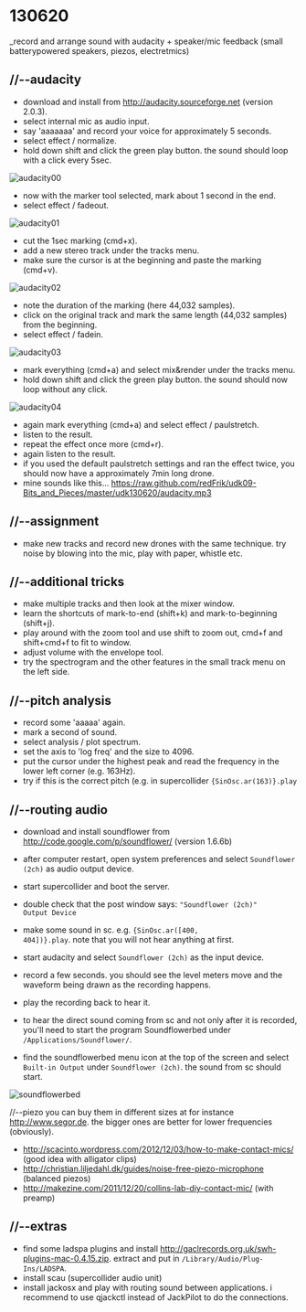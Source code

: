 130620
======

_record and arrange sound with audacity + speaker/mic feedback (small batterypowered speakers, piezos, electretmics)

//--audacity
------------
* download and install from <http://audacity.sourceforge.net> (version 2.0.3).
* select internal mic as audio input.
* say 'aaaaaaa' and record your voice for approximately 5 seconds.
* select effect / normalize.
* hold down shift and click the green play button. the sound should loop with a click every 5sec.

![audacity00](https://raw.github.com/redFrik/udk09-Bits_and_Pieces/master/udk130620/audacity00.png)

* now with the marker tool selected, mark about 1 second in the end.
* select effect / fadeout.

![audacity01](https://raw.github.com/redFrik/udk09-Bits_and_Pieces/master/udk130620/audacity01.png)

* cut the 1sec marking (cmd+x).
* add a new stereo track under the tracks menu.
* make sure the cursor is at the beginning and paste the marking (cmd+v).

![audacity02](https://raw.github.com/redFrik/udk09-Bits_and_Pieces/master/udk130620/audacity02.png)

* note the duration of the marking (here 44,032 samples).
* click on the original track and mark the same length (44,032 samples) from the beginning.
* select effect / fadein.

![audacity03](https://raw.github.com/redFrik/udk09-Bits_and_Pieces/master/udk130620/audacity03.png)

* mark everything (cmd+a) and select mix&render under the tracks menu.
* hold down shift and click the green play button. the sound should now loop without any click.

![audacity04](https://raw.github.com/redFrik/udk09-Bits_and_Pieces/master/udk130620/audacity04.png)

* again mark everything (cmd+a) and select effect / paulstretch.
* listen to the result.
* repeat the effect once more (cmd+r).
* again listen to the result.
* if you used the default paulstretch settings and ran the effect twice, you should now have a approximately 7min long drone.
* mine sounds like this... <https://raw.github.com/redFrik/udk09-Bits_and_Pieces/master/udk130620/audacity.mp3>

//--assignment
--------------
* make new tracks and record new drones with the same technique. try noise by blowing into the mic, play with paper, whistle etc.

//--additional tricks
---------------------
* make multiple tracks and then look at the mixer window.
* learn the shortcuts of mark-to-end (shift+k) and mark-to-beginning (shift+j).
* play around with the zoom tool and use shift to zoom out, cmd+f and shift+cmd+f to fit to window.
* adjust volume with the envelope tool.
* try the spectrogram and the other features in the small track menu on the left side.

//--pitch analysis
------------------
* record some 'aaaaa' again.
* mark a second of sound.
* select analysis / plot spectrum.
* set the axis to 'log freq' and the size to 4096.
* put the cursor under the highest peak and read the frequency in the lower left corner (e.g. 163Hz).
* try if this is the correct pitch (e.g. in supercollider <code>{SinOsc.ar(163)}.play</code>

//--routing audio
-----------------
* download and install soundflower from <http://code.google.com/p/soundflower/> (version 1.6.6b)
* after computer restart, open system preferences and select `Soundflower (2ch)` as audio output device.
* start supercollider and boot the server.
* double check that the post window says: <code>"Soundflower (2ch)" Output Device</code>
* make some sound in sc. e.g. <code>{SinOsc.ar([400, 404])}.play</code>. note that you will not hear anything at first.
* start audacity and select `Soundflower (2ch)` as the input device.
* record a few seconds. you should see the level meters move and the waveform being drawn as the recording happens.
* play the recording back to hear it.

* to hear the direct sound coming from sc and not only after it is recorded, you'll need to start the program Soundflowerbed under `/Applications/Soundflower/`.
* find the soundflowerbed menu icon at the top of the screen and select `Built-in Output` under `Soundflower (2ch)`. the sound from sc should start.

![soundflowerbed](https://raw.github.com/redFrik/udk09-Bits_and_Pieces/master/udk130620/soundflowerbed.png)

//--piezo
you can buy them in different sizes at for instance <http://www.segor.de>. the bigger ones are better for lower frequencies (obviously).
* <http://scacinto.wordpress.com/2012/12/03/how-to-make-contact-mics/> (good idea with alligator clips)
* <http://christian.liljedahl.dk/guides/noise-free-piezo-microphone> (balanced piezos)
* <http://makezine.com/2011/12/20/collins-lab-diy-contact-mic/> (with preamp)

//--extras
----------
* find some ladspa plugins and install <http://gaclrecords.org.uk/swh-plugins-mac-0.4.15.zip>. extract and put in `/Library/Audio/Plug-Ins/LADSPA`.
* install scau (supercollider audio unit)
* install jackosx and play with routing sound between applications. i recommend to use qjackctl instead of JackPilot to do the connections.
